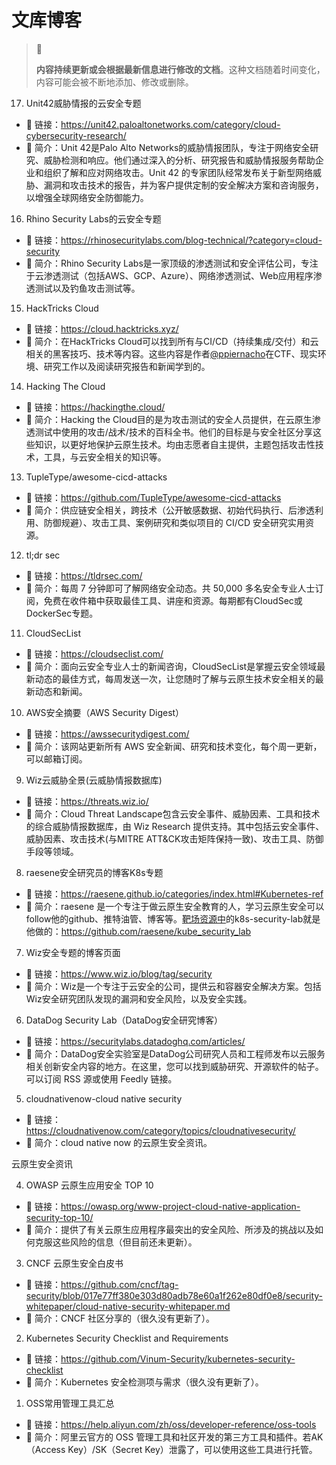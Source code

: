 # 文库博客

> 🚥
>
> **内容持续更新或会根据最新信息进行修改的文档**。这种文档随着时间变化，内容可能会被不断地添加、修改或删除。

17. Unit42威胁情报的云安全专题

- 🔗 链接：<https://unit42.paloaltonetworks.com/category/cloud-cybersecurity-research/>
- 💬 简介：Unit 42是Palo Alto Networks的威胁情报团队，专注于网络安全研究、威胁检测和响应。他们通过深入的分析、研究报告和威胁情报服务帮助企业和组织了解和应对网络攻击。Unit 42 的专家团队经常发布关于新型网络威胁、漏洞和攻击技术的报告，并为客户提供定制的安全解决方案和咨询服务，以增强全球网络安全防御能力。

16. Rhino Security Labs的云安全专题
    
- 🔗 链接：<https://rhinosecuritylabs.com/blog-technical/?category=cloud-security>
- 💬 简介：Rhino Security Labs是一家顶级的渗透测试和安全评估公司，专注于云渗透测试（包括AWS、GCP、Azure）、网络渗透测试、Web应用程序渗透测试以及钓鱼攻击测试等。

15. HackTricks Cloud

- 🔗 链接：<https://cloud.hacktricks.xyz/>
- 💬 简介：在HackTricks Cloud可以找到所有与CI/CD（持续集成/交付）和云相关的黑客技巧、技术等内容。这些内容是作者[@ppiernacho](https://www.instagram.com/ppieranacho/)在CTF、现实环境、研究工作以及阅读研究报告和新闻学到的。 

14. Hacking The Cloud

- 🔗 链接：<https://hackingthe.cloud/>
- 💬 简介：Hacking the Cloud目的是为攻击测试的安全人员提供，在云原生渗透测试中使用的攻击/战术/技术的百科全书。他们的目标是与安全社区分享这些知识，以更好地保护云原生技术。均由志愿者自主提供，主题包括攻击性技术，工具，与云安全相关的知识等。

13. TupleType/awesome-cicd-attacks

- 🔗 链接：<https://github.com/TupleType/awesome-cicd-attacks>
- 💬 简介：供应链安全相关，跨技术（公开敏感数据、初始代码执行、后渗透利用、防御规避）、攻击工具、案例研究和类似项目的 CI/CD 安全研究实用资源。

12. tl;dr sec

- 🔗 链接：<https://tldrsec.com/>
- 💬 简介：每周 7 分钟即可了解网络安全动态。共 50,000 多名安全专业人士订阅，免费在收件箱中获取最佳工具、讲座和资源。每期都有CloudSec或DockerSec专题。

11. CloudSecList

- 🔗 链接：<https://cloudseclist.com/>
- 💬 简介：面向云安全专业人士的新闻咨询，CloudSecList是掌握云安全领域最新动态的最佳方式，每周发送一次，让您随时了解与云原生技术安全相关的最新动态和新闻。

10. AWS安全摘要（AWS Security Digest）

- 🔗 链接：<https://awssecuritydigest.com/>
- 💬 简介：该网站更新所有 AWS 安全新闻、研究和技术变化，每个周一更新，可以邮箱订阅。

9. Wiz云威胁全景(云威胁情报数据库)

- 🔗 链接：<https://threats.wiz.io/>
- 💬 简介：Cloud Threat Landscape包含云安全事件、威胁因素、工具和技术的综合威胁情报数据库，由 Wiz Research 提供支持。其中包括云安全事件、威胁因素、攻击技术(与MITRE ATT&CK攻击矩阵保持一致)、攻击工具、防御手段等领域。

8. raesene安全研究员的博客K8s专题

- 🔗 链接：<https://raesene.github.io/categories/index.html#Kubernetes-ref>
- 💬 简介：raesene 是一个专注于做云原生安全教育的人，学习云原生安全可以follow他的github、推特油管、博客等。[靶场资源中](../labs/README.md)的k8s-security-lab就是他做的：<https://github.com/raesene/kube_security_lab>

7. Wiz安全专题的博客页面

- 🔗 链接：<https://www.wiz.io/blog/tag/security>
- 💬 简介：Wiz是一个专注于云安全的公司，提供云和容器安全解决方案。包括Wiz安全研究团队发现的漏洞和安全风险，以及安全实践。

6. DataDog  Security Lab（DataDog安全研究博客）
   
- 🔗 链接：<https://securitylabs.datadoghq.com/articles/>
- 💬 简介：DataDog安全实验室是DataDog公司研究人员和工程师发布以云服务相关创新安全内容的地方。在这里，您可以找到威胁研究、开源软件的帖子。可以订阅 RSS 源或使用 Feedly 链接。

5. cloudnativenow-cloud native security

- 🔗 链接：<https://cloudnativenow.com/category/topics/cloudnativesecurity/>
- 💬 简介：cloud native now 的云原生安全资讯。

云原生安全资讯

4. OWASP 云原生应用安全 TOP 10

- 🔗 链接：<https://owasp.org/www-project-cloud-native-application-security-top-10/>
- 💬 简介：提供了有关云原生应用程序最突出的安全风险、所涉及的挑战以及如何克服这些风险的信息（但目前还未更新）。

3. CNCF 云原生安全白皮书

- 🔗 链接：<https://github.com/cncf/tag-security/blob/017e77ff380e303d80adb78e60a1f262e80df0e8/security-whitepaper/cloud-native-security-whitepaper.md>
- 💬 简介：CNCF 社区分享的（很久没有更新了）。

2. Kubernetes Security Checklist and Requirements

- 🔗 链接：<https://github.com/Vinum-Security/kubernetes-security-checklist>
- 💬 简介：Kubernetes 安全检测项与需求（很久没有更新了）。

1. OSS常用管理工具汇总

- 🔗 链接：<https://help.aliyun.com/zh/oss/developer-reference/oss-tools>
- 💬 简介：阿里云官方的 OSS 管理工具和社区开发的第三方工具和插件。若AK（Access Key）/SK（Secret Key）泄露了，可以使用这些工具进行托管。
